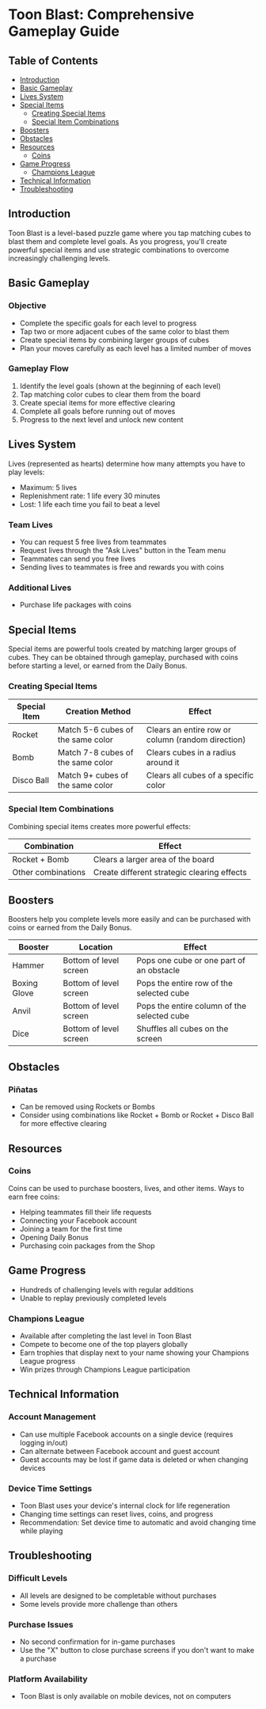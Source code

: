 # Toon Blast: Comprehensive Gameplay Guide

## Table of Contents
- [Introduction](#introduction)
- [Basic Gameplay](#basic-gameplay)
- [Lives System](#lives-system)
- [Special Items](#special-items)
  - [Creating Special Items](#creating-special-items)
  - [Special Item Combinations](#special-item-combinations)
- [Boosters](#boosters)
- [Obstacles](#obstacles)
- [Resources](#resources)
  - [Coins](#coins)
- [Game Progress](#game-progress)
  - [Champions League](#champions-league)
- [Technical Information](#technical-information)
- [Troubleshooting](#troubleshooting)

## Introduction

Toon Blast is a level-based puzzle game where you tap matching cubes to blast them and complete level goals. As you progress, you'll create powerful special items and use strategic combinations to overcome increasingly challenging levels.

## Basic Gameplay

### Objective
- Complete the specific goals for each level to progress
- Tap two or more adjacent cubes of the same color to blast them
- Create special items by combining larger groups of cubes
- Plan your moves carefully as each level has a limited number of moves

### Gameplay Flow
1. Identify the level goals (shown at the beginning of each level)
2. Tap matching color cubes to clear them from the board
3. Create special items for more effective clearing
4. Complete all goals before running out of moves
5. Progress to the next level and unlock new content

## Lives System

Lives (represented as hearts) determine how many attempts you have to play levels:
- Maximum: 5 lives
- Replenishment rate: 1 life every 30 minutes
- Lost: 1 life each time you fail to beat a level

### Team Lives
- You can request 5 free lives from teammates
- Request lives through the "Ask Lives" button in the Team menu
- Teammates can send you free lives
- Sending lives to teammates is free and rewards you with coins

### Additional Lives
- Purchase life packages with coins

## Special Items

Special items are powerful tools created by matching larger groups of cubes. They can be obtained through gameplay, purchased with coins before starting a level, or earned from the Daily Bonus.

### Creating Special Items

| Special Item | Creation Method | Effect |
|--------------|-----------------|--------|
| Rocket | Match 5-6 cubes of the same color | Clears an entire row or column (random direction) |
| Bomb | Match 7-8 cubes of the same color | Clears cubes in a radius around it |
| Disco Ball | Match 9+ cubes of the same color | Clears all cubes of a specific color |

### Special Item Combinations

Combining special items creates more powerful effects:

| Combination | Effect |
|-------------|--------|
| Rocket + Bomb | Clears a larger area of the board |
| Other combinations | Create different strategic clearing effects |

## Boosters

Boosters help you complete levels more easily and can be purchased with coins or earned from the Daily Bonus.

| Booster | Location | Effect |
|---------|----------|--------|
| Hammer | Bottom of level screen | Pops one cube or one part of an obstacle |
| Boxing Glove | Bottom of level screen | Pops the entire row of the selected cube |
| Anvil | Bottom of level screen | Pops the entire column of the selected cube |
| Dice | Bottom of level screen | Shuffles all cubes on the screen |

## Obstacles

### Piñatas
- Can be removed using Rockets or Bombs
- Consider using combinations like Rocket + Bomb or Rocket + Disco Ball for more effective clearing

## Resources

### Coins

Coins can be used to purchase boosters, lives, and other items. Ways to earn free coins:

- Helping teammates fill their life requests
- Connecting your Facebook account
- Joining a team for the first time
- Opening Daily Bonus
- Purchasing coin packages from the Shop

## Game Progress

- Hundreds of challenging levels with regular additions
- Unable to replay previously completed levels

### Champions League
- Available after completing the last level in Toon Blast
- Compete to become one of the top players globally
- Earn trophies that display next to your name showing your Champions League progress
- Win prizes through Champions League participation

## Technical Information

### Account Management
- Can use multiple Facebook accounts on a single device (requires logging in/out)
- Can alternate between Facebook account and guest account
- Guest accounts may be lost if game data is deleted or when changing devices

### Device Time Settings
- Toon Blast uses your device's internal clock for life regeneration
- Changing time settings can reset lives, coins, and progress
- Recommendation: Set device time to automatic and avoid changing time while playing

## Troubleshooting

### Difficult Levels
- All levels are designed to be completable without purchases
- Some levels provide more challenge than others

### Purchase Issues
- No second confirmation for in-game purchases
- Use the "X" button to close purchase screens if you don't want to make a purchase

### Platform Availability
- Toon Blast is only available on mobile devices, not on computers